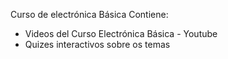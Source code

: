 Curso de electrónica Básica
Contiene:
- Videos del Curso Electrónica Básica - Youtube
- Quizes interactivos sobre os temas






